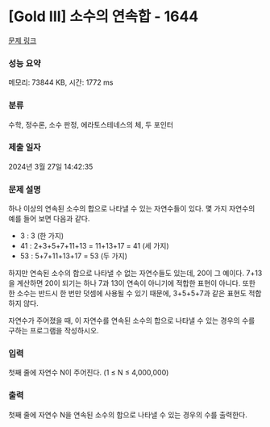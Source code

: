 # [Gold III] 소수의 연속합 - 1644 

[문제 링크](https://www.acmicpc.net/problem/1644) 

### 성능 요약

메모리: 73844 KB, 시간: 1772 ms

### 분류

수학, 정수론, 소수 판정, 에라토스테네스의 체, 두 포인터

### 제출 일자

2024년 3월 27일 14:42:35

### 문제 설명

<p>하나 이상의 연속된 소수의 합으로 나타낼 수 있는 자연수들이 있다. 몇 가지 자연수의 예를 들어 보면 다음과 같다.</p>

<ul>
	<li>3 : 3 (한 가지)</li>
	<li>41 : 2+3+5+7+11+13 = 11+13+17 = 41 (세 가지)</li>
	<li>53 : 5+7+11+13+17 = 53 (두 가지)</li>
</ul>

<p>하지만 연속된 소수의 합으로 나타낼 수 없는 자연수들도 있는데, 20이 그 예이다. 7+13을 계산하면 20이 되기는 하나 7과 13이 연속이 아니기에 적합한 표현이 아니다. 또한 한 소수는 반드시 한 번만 덧셈에 사용될 수 있기 때문에, 3+5+5+7과 같은 표현도 적합하지 않다.</p>

<p>자연수가 주어졌을 때, 이 자연수를 연속된 소수의 합으로 나타낼 수 있는 경우의 수를 구하는 프로그램을 작성하시오.</p>

### 입력 

 <p>첫째 줄에 자연수 N이 주어진다. (1 ≤ N ≤ 4,000,000)</p>

### 출력 

 <p>첫째 줄에 자연수 N을 연속된 소수의 합으로 나타낼 수 있는 경우의 수를 출력한다.</p>

